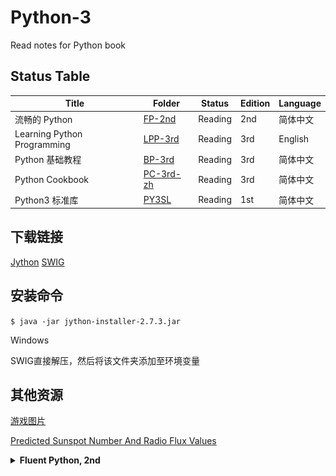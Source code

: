 # Python-3

Read notes for Python book

## Status Table

| Title                       | Folder                                                             | Status  | Edition | Language |
| --------------------------- | ------------------------------------------------------------------ | ------- | ------- | -------- |
| 流畅的 Python               | [FP-2nd](https://github.com/JPL-JUNO/Python-3/tree/main/FP-2nd)    | Reading | 2nd     | 简体中文 |
| Learning Python Programming | [LPP-3rd](https://github.com/JPL-JUNO/Python-3/tree/main/LPP-3rd)  | Reading | 3rd     | English  |
| Python 基础教程             | [BP-3rd](https://github.com/JPL-JUNO/Python-3/tree/main/BP-3rd)    | Reading | 3rd     | 简体中文 |
| Python Cookbook             | [PC-3rd-zh](https://github.com/JPL-JUNO/Python-3/tree/main/BP-3rd) | Reading | 3rd     | 简体中文 |
| Python3 标准库              | [PY3SL](https://github.com/JPL-JUNO/Python-3/tree/main/PY3SL)      | Reading | 1st     | 简体中文 |

<!-- <a href="https://www.oreilly.com/library/view/fluent-python-2nd/9781492056348/"><img src="https://learning.oreilly.com/library/cover/9781492056348/250w/" width=100px></a>

<a href="https://www.packtpub.com/product/learn-python-programming-third-edition/9781801815093"><img src="https://content.packt.com/B17579/cover_image_small.jpg" width=100px></a>

<a href="https://www.ituring.com.cn/book/2118"><img src="https://file.ituring.com.cn/LargeCover/180164640f01dff0ce25" width=100px></a> -->

## 下载链接

[Jython](https://www.jython.org/download)
[SWIG](https://www.swig.org/download.html)

## 安装命令

``$ java -jar jython-installer-2.7.3.jar``

Windows

SWIG直接解压，然后将该文件夹添加至环境变量

## 其他资源

[游戏图片](https://opengameart.org)

[Predicted Sunspot Number And Radio Flux Values](https://www.swpc.noaa.gov/products/predicted-sunspot-number-and-radio-flux)

<details><summary><b>Fluent Python, 2nd</b></summary>
![](Covers/FluentPython2nd.jfif)
</details>
